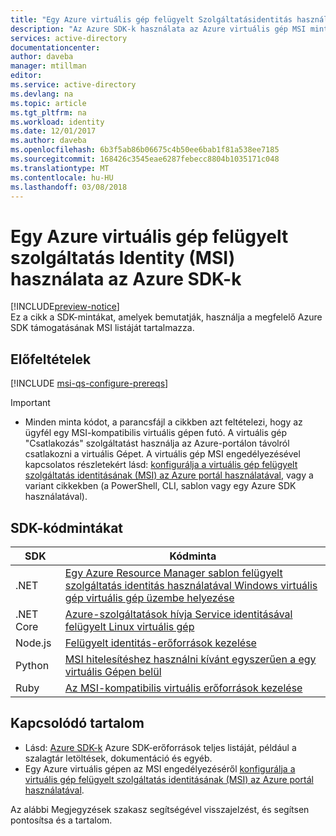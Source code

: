 ```yaml
---
title: "Egy Azure virtuális gép felügyelt Szolgáltatásidentitás használata Azure SDK-k"
description: "Az Azure SDK-k használata az Azure virtuális gép MSI mintakódok."
services: active-directory
documentationcenter: 
author: daveba
manager: mtillman
editor: 
ms.service: active-directory
ms.devlang: na
ms.topic: article
ms.tgt_pltfrm: na
ms.workload: identity
ms.date: 12/01/2017
ms.author: daveba
ms.openlocfilehash: 6b3f5ab86b06675c4b50ee6bab1f81a538ee7185
ms.sourcegitcommit: 168426c3545eae6287febecc8804b1035171c048
ms.translationtype: MT
ms.contentlocale: hu-HU
ms.lasthandoff: 03/08/2018
---
```

# <a name="how-to-use-an-azure-vm-managed-service-identity-msi-with-azure-sdks"></a>Egy Azure virtuális gép felügyelt szolgáltatás Identity (MSI) használata az Azure SDK-k 

[!INCLUDE[preview-notice](../../../includes/active-directory-msi-preview-notice.md)]  
Ez a cikk a SDK-mintákat, amelyek bemutatják, használja a megfelelő Azure SDK támogatásának MSI listáját tartalmazza.

## <a name="prerequisites"></a>Előfeltételek

[!INCLUDE [msi-qs-configure-prereqs](../../../includes/active-directory-msi-qs-configure-prereqs.md)]

> [!IMPORTANT]
> - Minden minta kódot, a parancsfájl a cikkben azt feltételezi, hogy az ügyfél egy MSI-kompatibilis virtuális gépen futó. A virtuális gép "Csatlakozás" szolgáltatást használja az Azure-portálon távolról csatlakozni a virtuális Gépet. A virtuális gép MSI engedélyezésével kapcsolatos részletekért lásd: [konfigurálja a virtuális gép felügyelt szolgáltatás identitásának (MSI) az Azure portál használatával](qs-configure-portal-windows-vm.md), vagy a variant cikkekben (a PowerShell, CLI, sablon vagy egy Azure SDK használatával). 

## <a name="sdk-code-samples"></a>SDK-kódmintákat

| SDK             | Kódminta |
| --------------- | ----------- |
| .NET            | [Egy Azure Resource Manager sablon felügyelt szolgáltatás identitás használatával Windows virtuális gép virtuális gép üzembe helyezése](https://github.com/Azure-Samples/windowsvm-msi-arm-dotnet) |
| .NET Core       | [Azure-szolgáltatások hívja Service identitásával felügyelt Linux virtuális gép](https://github.com/Azure-Samples/linuxvm-msi-keyvault-arm-dotnet/) |
| Node.js         | [Felügyelt identitás-erőforrások kezelése](https://azure.microsoft.com/resources/samples/resources-node-manage-resources-with-msi/) |
| Python          | [MSI hitelesítéshez használni kívánt egyszerűen a egy virtuális Gépen belül](https://azure.microsoft.com/resources/samples/resource-manager-python-manage-resources-with-msi/) |
| Ruby            | [Az MSI-kompatibilis virtuális erőforrások kezelése](https://azure.microsoft.com/resources/samples/resources-ruby-manage-resources-with-msi/) |

## <a name="related-content"></a>Kapcsolódó tartalom

- Lásd: [Azure SDK-k](https://azure.microsoft.com/downloads/) Azure SDK-erőforrások teljes listáját, például a szalagtár letöltések, dokumentáció és egyéb.
- Egy Azure virtuális gépen az MSI engedélyezéséről [konfigurálja a virtuális gép felügyelt szolgáltatás identitásának (MSI) az Azure portál használatával](qs-configure-portal-windows-vm.md).

Az alábbi Megjegyzések szakasz segítségével visszajelzést, és segítsen pontosítsa és a tartalom.








